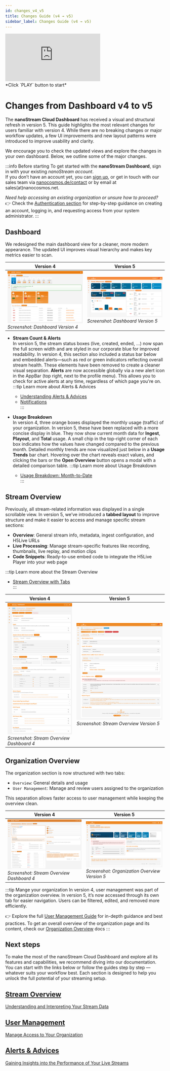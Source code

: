 ```yaml
---
id: changes_v4_v5
title: Changes Guide (v4 → v5)
sidebar_label: Changes Guide (v4 → v5)
---
```


<div class="video-wrap">
    <div class="video-container">
        <iframe src="https://www.youtube.com/embed/M5I6JaII_-E" frameborder="0" allowfullscreen></iframe>
    </div>
</div>
*Click `PLAY` button to start*

# Changes from Dashboard v4 to v5

The **nanoStream Cloud Dashboard** has received a visual and structural refresh in version 5. This guide highlights the most relevant changes for users familiar with version 4. While there are no breaking changes or major workflow updates, a few UI improvements and new layout patterns were introduced to improve usability and clarity.

We encourage you to check the updated views and explore the changes in your own dashboard. Below, we outline some of the major changes.

:::info Before starting
To get started with the **nanoStream Dashboard**, sign in with your existing *nanoStream account*.  
If you don’t have an account yet, you can [sign up](https://dashboard.nanostream.cloud/signup), or get in touch with our sales team via [nanocosmos.de/contact](https://www.nanocosmos.de/contact) or by email at sales(at)nanocosmos.net.

*Need help accessing an existing organization or unsure how to proceed?* <br/>
👉  Check the [Authentication section](./getting_started#authentication) for step-by-step guidance on creating an account, logging in, and requesting access from your system administrator.
:::

## Dashboard

We redesigned the main dashboard view for a cleaner, more modern appearance. The updated UI improves visual hierarchy and makes key metrics easier to scan.

| Version 4 | Version 5 |
|--------------|--------------|
| ![Screenshot: Dashboard Version 4](../assets/cloud-frontend/cf-dashboard.png) *Screenshot: Dashboard Version 4* | ![Screenshot: Dashboard Version 5](../assets/dashboard/dashboard.png) *Screenshot: Dashboard Version 5*|


- **Stream Count & Alerts** \
In version 5, the stream status boxes (live, created, ended, ...) now span the full screen width and are styled in our corporate blue for improved readability. In version 4, this section also included a status bar below and embedded alerts—such as red or green indicators reflecting overall stream health. These elements have been removed to create a cleaner visual separation.
**Alerts** are now accessible globally via a new alert icon in the AppBar (top right, next to the profile menu). This allows you to check for active alerts at any time, regardless of which page you're on.
    :::tip Learn more about Alerts & Advices  
    - [Understanding Alerts & Advices](./alerts_and_advices)  
    - [Notifications](./alerts_and_advices#notifications)  
    :::

- **Usage Breakdown** \
In version 4, three orange boxes displayed the monthly usage (traffic) of your organization. In version 5, these have been replaced with a more concise display in blue. They now show current month data for **Ingest**, **Playout**, and **Total** usage.
A small chip in the top-right corner of each box indicates how the values have changed compared to the previous month.
Detailed monthly trends are now visualized just below in a **Usage Trends** bar chart. Hovering over the chart reveals exact values, and clicking the bars or the **Open Overview** button opens a modal with a detailed comparison table.
    :::tip Learn more about Usage Breakdown  
    - [Usage Breakdown: Month-to-Date](./analytics#usage-breakdown-month-to-date)  
    :::

## Stream Overview

Previously, all stream-related information was displayed in a single scrollable view. In version 5, we’ve introduced a **tabbed layout** to improve structure and make it easier to access and manage specific stream sections:

- **Overview**: General stream info, metadata, ingest configuration, and H5Live URLs  
- **Live Processing**: Manage stream-specific features like recording, thumbnails, live replay, and motion clips  
- **Code Snippets**: Ready-to-use embed code to integrate the H5Live Player into your web page

:::tip Learn more about the Stream Overview  
- [Stream Overview with Tabs](./stream_overview#single-stream-overview)  
:::

| Version 4 | Version 5 |
|--------------|--------------|
| ![Screenshot: Stream Overview Dashboard 4](../assets/cloud-frontend/cf-streamoverview-inkl-opcodes.png) *Screenshot: Stream Overview Dashboard 4*| ![Screenshot: Stream Overview Version 5](../assets/dashboard/stream-overview.png) *Screenshot: Stream Overview Version 5*|

## Organization Overview

The organization section is now structured with two tabs:

- `Overview`: General details and usage
- `User Management`: Manage and review users assigned to the organization

This separation allows faster access to user management while keeping the overview clean.

| Version 4 | Version 5 |
|--------------|--------------|
| ![Screenshot: Stream Overview Dashboard 4](../assets/cloud-frontend/cf-orga.jpg) *Screenshot: Stream Overview Dashboard 4*| ![Screenshot: Stream Overview Version 5](../assets/dashboard/orga-overview.png) *Screenshot: Organization Overview Version 5*|

:::tip Mange your organization
In version 4, user management was part of the organization overview. In version 5, it’s now accessed through its own tab for easier navigation. Users can be filtered, edited, and removed more efficiently.  

👉 Explore the full [User Management Guide](./user_management) for in-depth guidance and best practices. To get an overall overview of the organization page and its content, check our [Organization Overview](./organization_overview) docs
:::


## Next steps

To make the most of the nanoStream Cloud Dashboard and explore all its features and capabilities, we recommend diving into our documentation. You can start with the links below or follow the guides step by step — whatever suits your workflow best. Each section is designed to help you unlock the full potential of your streaming setup.


<article class="margin-top--lg">
    <section class="row list_ZO3j">
        <article class="col col--4 margin-bottom--lg">
            <a class="card padding--lg cardContainer_Uewx" href="./stream_overview">
                <h2>Stream Overview</h2>
                <p>Understanding and Interpreting Your Stream Data</p>
            </a>
        </article>
        <article class="col col--4 margin-bottom--lg">
            <a class="card padding--lg cardContainer_Uewx" href="./user_management">
                <h2>User Management</h2>
                <p>Manage Access to Your Organization</p>
            </a>
        </article>
        <article class="col col--4 margin-bottom--lg">
            <a class="card padding--lg cardContainer_Uewx" href="./alerts_and_advices">
                <h2>Alerts & Advices</h2>
                <p>Gaining Insights into the Performance of Your Live Streams</p>
            </a>
        </article>
    </section>
</article>
